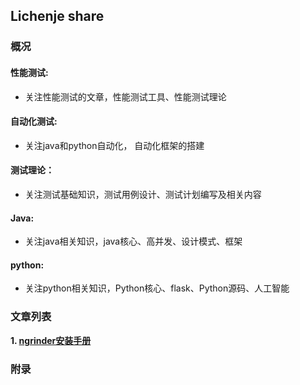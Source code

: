 ## Lichenje share  

### 概况
#### 性能测试:
+ 关注性能测试的文章，性能测试工具、性能测试理论
#### 自动化测试:
+ 关注java和python自动化， 自动化框架的搭建
#### 测试理论：
+ 关注测试基础知识，测试用例设计、测试计划编写及相关内容
#### Java:
+ 关注java相关知识，java核心、高并发、设计模式、框架
#### python:
+ 关注python相关知识，Python核心、flask、Python源码、人工智能







### 文章列表

**1. [ngrinder安装手册](./性能测试/ngrinder.md)**

### 附录









